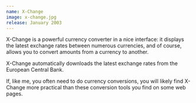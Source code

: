 ```yaml
---
name: X-Change
image: x-change.jpg
release: January 2003
---
```


X-Change is a powerful currency converter in a nice interface: it displays the latest exchange rates between numerous currencies, and of course, allows you to convert amounts from a currency to another.

X-Change automatically downloads the latest exchange rates from the European Central Bank.

If, like me, you often need to do currency conversions, you will likely find X-Change more practical than these conversion tools you find on some web pages.
